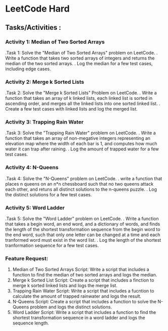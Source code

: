 # LeetCode Hard

## Tasks/Activities :

### Activity 1: Median of Two Sorted Arrays

.Task 1: Solve the "Median of Two Sorted Arrays" problem on LeetCode.
. Write a function that takes two sorted arrays of integers and returns the median of the two sorted arrays.
. Log the median for a few test cases, including edge cases.

### Activity 2: Merge k Sorted Lists

.Task 2: Solve the "Merge k Sorted Lists" Problem on LeetCode.
. Write a function that takes an array of k linked lists, each linked list is sorted in ascending order, and merges all the linked lists into one sorted linked list.
. Create a few test cases with linked lists and log the merged list.

### Activity 3: Trapping Rain Water

.Task 3: Solve the "Trapping Rain Water" problem on LeetCode.
. Write a function that takes an array of non-megative integers representing an elevation map where the width of each bar is 1, and computes how much water it can trap after raining.
. Log the amount of trapped water for a few test cases.

### Activity 4: N-Queens

.Task 4: Solve the "N-Queens" problem on LeetCode.
. write a function that places n queens on an n\*n chessboard such that no two queens attack each other, and retuns all distinct solutions to the n-queens puzzle.
. Log the distinct solutions for a few test cases.

### Activity 5: Word Ladder

.Task 5: Solve the "Word Ladder" problem on LeetCode.
. Write a function that takes a begin word, an end word, and a dictionary of words, and finds the length of the shortest transformation sequence from the begin word to the end word, such that only one letter can be changed at a time and each tranformed word must exist in the word list.
. Log the length of the shortest tranformation sequence for a few test cases.

### Feature Request:

1. Median of Two Sorted Arrays Script: Write a script that includes a function to find the median of two sorted arrays and logs the median.
2. Merge k Sorted List Script: Create a script that includes a finction to merge k sorted linked lists and logs the merge list.
3. Trapping Rain Water Script: Write a script that includes a fucntion to calculate the amount of trapped rainwater and logs the result.
4. N-Queens Script: Create a script that includes a function to solve the N-Queens problem and logs the distinct solutions.
5. Word Ladder Script: Write a script that includes a function to find the shortest transformation sequence in a word ladder and logs the sequence length.
